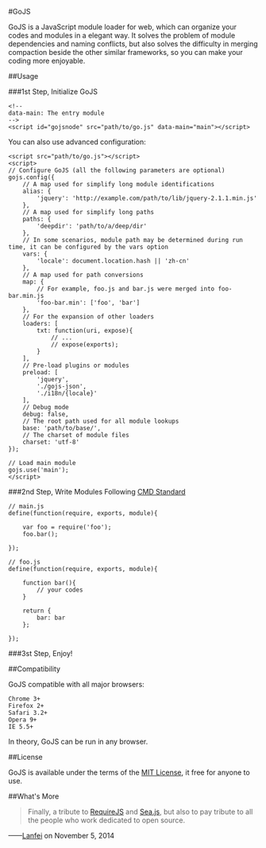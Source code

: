#GoJS

GoJS is a JavaScript module loader for web, which can organize your codes and modules in a elegant way. It solves the problem of module dependencies and naming conflicts, but also solves the difficulty in merging compaction beside the other similar frameworks, so you can make your coding more enjoyable.

##Usage

###1st Step, Initialize GoJS

```
<!--
data-main: The entry module
-->
<script id="gojsnode" src="path/to/go.js" data-main="main"></script>
```

You can also use advanced configuration:

```
<script src="path/to/go.js"></script>
<script>
// Configure GoJS (all the following parameters are optional)
gojs.config({
	// A map used for simplify long module identifications
	alias: {
		'jquery': 'http://example.com/path/to/lib/jquery-2.1.1.min.js'
	},
	// A map used for simplify long paths
	paths: {
		'deepdir': 'path/to/a/deep/dir'
	},
	// In some scenarios, module path may be determined during run time, it can be configured by the vars option
	vars: {
		'locale': document.location.hash || 'zh-cn'
	},
	// A map used for path conversions
	map: {
		// For example, foo.js and bar.js were merged into foo-bar.min.js
		'foo-bar.min': ['foo', 'bar']
	},
	// For the expansion of other loaders
	loaders: [
		txt: function(uri, expose){
			// ...
			// expose(exports);
		}
	],
	// Pre-load plugins or modules
	preload: [
		'jquery',
		'./gojs-json',
		'./i18n/{locale}'
	],
	// Debug mode
	debug: false,
	// The root path used for all module lookups
	base: 'path/to/base/',
	// The charset of module files
	charset: 'utf-8'
});

// Load main module
gojs.use('main');
</script>
```

###2nd Step, Write Modules Following [CMD Standard](https://github.com/cmdjs/specification/blob/master/draft/module.md)

```
// main.js
define(function(require, exports, module){

	var foo = require('foo');
	foo.bar();

});

// foo.js
define(function(require, exports, module){
	
	function bar(){
		// your codes
	}

	return {
		bar: bar
	};

});
```

###3st Step, Enjoy!

##Compatibility

GoJS compatible with all major browsers:

```
Chrome 3+
Firefox 2+
Safari 3.2+
Opera 9+
IE 5.5+
```

In theory, GoJS can be run in any browser.

##License

GoJS is available under the terms of the [MIT License](https://github.com/Lanfei/GoJS/blob/master/LICENSE), it free for anyone to use.

##What's More

>Finally, a tribute to [RequireJS](http://requirejs.org) and [Sea.js](http://seajs.org), but also to pay tribute to all the people who work dedicated to open source.

——[Lanfei](http://www.clanfei.com/) on November 5, 2014
